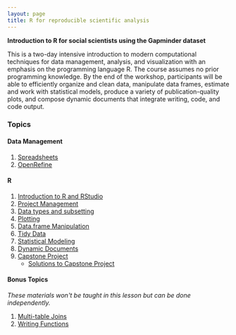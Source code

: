 ```yaml
---
layout: page
title: R for reproducible scientific analysis
---
```


**Introduction to R for social scientists using the Gapminder dataset**

This is a two-day intensive introduction to modern computational techniques for data management, analysis, and visualization with an emphasis on the programming language R. The course assumes no prior programming knowledge. By the end of the workshop, participants will be able to efficiently organize and clean data, manipulate data frames, estimate and work with statistical models, produce a variety of publication-quality plots, and compose dynamic documents that integrate writing, code, and code output.


### Topics

#### Data Management

1.  [Spreadsheets](https://www.dropbox.com/sh/ajj02pi61cmd41g/AAC47QAQHlw8EHufgowHYJpla?dl=0)
1.  [OpenRefine](https://www.dropbox.com/sh/h8wew89uy22w8yd/AAA0AO4vGoEuBsCZnvYPtZH0a?dl=0)

#### R

1.	[Introduction to R and RStudio](01-intro-r-rstudio.html)
1.  [Project Management](02-project-intro.html)
1.  [Data types and subsetting](03-data-types-subsetting.html)
1.  [Plotting](04-ggplot.html)
1.  [Data.frame Manipulation](05-dplyr-single-table.html)
1.  [Tidy Data](06-tidy-data.html)
1.  [Statistical Modeling](09-regression.html)
1.  [Dynamic Documents](08-knitr.html)
1.	[Capstone Project](10-capstone.html)
	- [Solutions to Capstone Project](11-capstone_solutions.html)

#### Bonus Topics

*These materials won't be taught in this lesson but can be done independently.*

1.  [Multi-table Joins](12-joins.html)
1.  [Writing Functions](07-functions.html)
